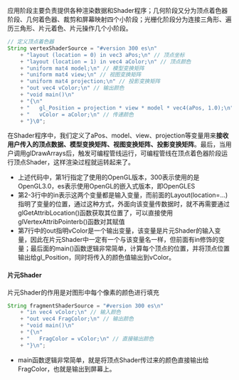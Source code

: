 应用阶段主要负责提供各种渲染数据和Shader程序；几何阶段又分为顶点着色器阶段、几何着色器、裁剪和屏幕映射四个小阶段；光栅化阶段分为连接三角形、遍历三角形、片元着色、片元操作几个小阶段。

```java
// 定义顶点着色器
String vertexShaderSource = "#version 300 es\n"
    + "layout (location = 0) in vec3 aPos;\n" // 顶点坐标
    + "layout (location = 1) in vec4 aColor;\n" // 顶点颜色
    + "uniform mat4 model;\n" // 模型变换矩阵
    + "uniform mat4 view;\n" // 视图变换矩阵
    + "uniform mat4 projection;\n" // 投影变换矩阵
    + "out vec4 vColor;\n" // 输出颜色
    + "void main()\n"
    + "{\n"
    + "   gl_Position = projection * view * model * vec4(aPos, 1.0);\n" // 计算裁剪空间坐标
    + "   vColor = aColor;\n" // 传递颜色
    + "}\0";
```

在Shader程序中，我们定义了aPos、model、view、projection等变量用来**接收用户传入的顶点数据、模型变换矩阵、视图变换矩阵、投影变换矩阵**。最后，当用户调用glDrawArrays后，触发可编程管线运行，可编程管线在顶点着色器阶段运行顶点Shader，这样渲染过程就运转起来了。

* 上述代码中，第1行指定了使用的OpenGL版本，300表示使用的是OpenGL3.0，es表示使用OpenGL的嵌入式版本，即OpenGLES
* 第2-3行中的in表示这两个变量都是输入变量，而前面的Layout(location=…)指明了变量的位置，通过这种方式，外面向该变量传数据时，就不再需要通过glGetAttribLocation()函数获取其位置了，可以直接使用glVertexAttribPointerb()函数对其赋值
* 第7行中的out指明vColor是一个输出变量，该变量是片元Shader的输入变量，因此在片元Shader中一定有一个与该变量名一样，但前面有in修饰的变量；最后面的main()函数逻辑非常简单，计算每个顶点的位置，并将顶点位置输出给gl_Position，同时将传入的颜色值输出到vColor。

#### 片元Shader ####

片元Shader的作用是对图形中每个像素的颜色进行填充

```java
String fragmentShaderSource = "#version 300 es\n"
    + "in vec4 vColor;\n" // 输入颜色
    + "out vec4 FragColor;\n" // 输出颜色
    + "void main()\n"
    + "{\n"
    + "   FragColor = vColor;\n" // 直接输出颜色
    + "}\n";
```

* main函数逻辑非常简单，就是将顶点Shader传过来的颜色直接输出给FragColor，也就是输出到屏幕上。

